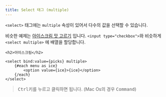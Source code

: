 ```yaml
---
title: Select 태그 (multiple)
---
```


`<select>` 태그에는 `multiple` 속성이 있어서 다수의 값을 선택할 수 있습니다.

비슷한 예제는 [아이스크림 맛 고르기](/tutorial/group-inputs) 입니다. `<input type="checkbox">`와 비슷하게 `<select multiple>` 에 배열을 할당합니다.

```svelte
<h2>아이스크림</h2>

<select bind:value={picks} multiple>
	{#each menu as ice}
		<option value={ice}>{ice}</option>
	{/each}
</select>
```

> <kbd>Ctrl</kbd>키를 누르고 클릭하면 됩니다. (Mac Os의 경우 <kbd>Command</kbd>)